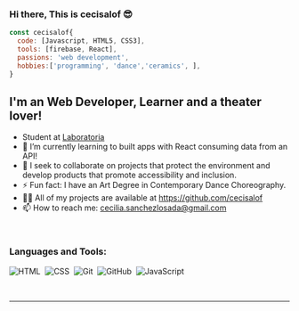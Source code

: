 ### Hi there, This is cecisalof :sunglasses:

```js
const cecisalof{
  code: [Javascript, HTML5, CSS3],
  tools: [firebase, React],
  passions: 'web development',
  hobbies:['programming', 'dance','ceramics', ],
}

```
## I'm an Web Developer, Learner and a theater lover!
- Student at [Laboratoria](https://www.laboratoria.la/) 
- 🔭 I’m currently learning to built apps with React consuming data from an API!
- 👯 I seek to collaborate on projects that protect the environment and develop products that promote accessibility and inclusion.
- ⚡ Fun fact: I have an Art Degree in Contemporary Dance Choreography.
- 👨‍💻 All of my projects are available at https://github.com/cecisalof
- 📫 How to reach me: cecilia.sanchezlosada@gmail.com


<br />

### Languages and Tools:


![HTML](https://img.shields.io/badge/-HTML-05122A?style=flat&logo=HTML5)&nbsp;
![CSS](https://img.shields.io/badge/-CSS-05122A?style=flat&logo=CSS3&logoColor=1572B6)&nbsp;
![Git](https://img.shields.io/badge/-Git-05122A?style=flat&logo=git)&nbsp;
![GitHub](https://img.shields.io/badge/-GitHub-05122A?style=flat&logo=github)&nbsp;
![JavaScript](https://img.shields.io/badge/-JavaScript-05122A?style=flat&logo=javascript)&nbsp;


<br />

---

